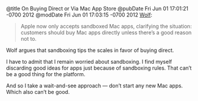 @title On Buying Direct or Via Mac App Store
@pubDate Fri Jun 01 17:01:21 -0700 2012
@modDate Fri Jun 01 17:03:15 -0700 2012
<a href="http://rentzsch.tumblr.com/post/24207015641/mac-app-store-vs-buying-direct">Wolf</a>:

>Apple now only accepts sandboxed Mac apps, clarifying the situation: customers should buy Mac apps directly unless there’s a good reason not to.

Wolf argues that sandboxing tips the scales in favor of buying direct.

I have to admit that I remain worried about sandboxing. I find myself discarding good ideas for apps just because of sandboxing rules. That can’t be a good thing for the platform.

And so I take a wait-and-see approach — don’t start any new Mac apps. Which also can’t be good.
